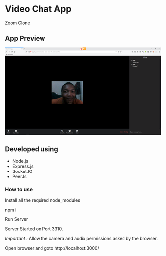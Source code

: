 # Video Chat App

Zoom Clone

## App Preview

![App Screenshot](/screenshot/demo.png)

## Developed using

- Node.js
- Express.js
- Socket.IO
- PeerJs

### How to use

Install all the required node_modules

npm i

Run Server

Server Started on Port 3310.

*Important :* Allow the camera and audio permissions asked by the browser.

Open browser and goto http://localhost:3000/
